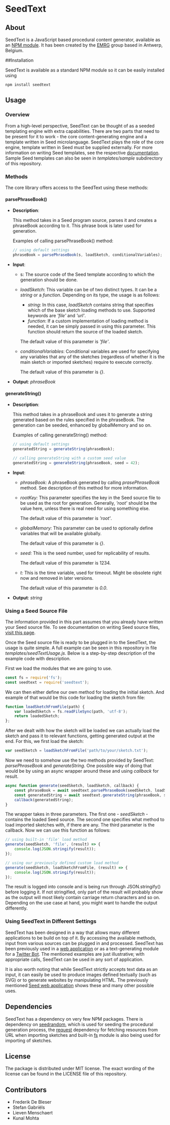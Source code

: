# SeedText


## About

SeedText is a JavaScript based procedural content generator, available as an [NPM module](https://npmjs.com/package/seedtext). It has been created by the [EMRG](https://www.emrg.be/) group based in Antwerp, Belgium. 

##Installation

SeedText is available as a standard NPM module so it can be easily installed using

    npm install seedtext 

## Usage

### Overview

From a high-level perspective, SeedText can be thought of as a seeded templating engine with extra capabilities. There are two parts that need to be present for it to work - the core content-generating engine and a template written in Seed microlanguage.  SeedText plays the role of the core engine, template written in Seed must be supplied externally. For more information on writing Seed templates, see the respective [documentation](https://seed.emrg.be/docs). Sample Seed templates can also be seen in _templates/sample_ subdirectory of this repository.

### Methods

The core library offers access to the SeedText using these methods:

#### parsePhraseBook()

- **Description**:

  This method takes in a Seed program source, parses it and creates a phraseBook according to it. This phrase book is later used for generation.

  Examples of calling parsePhraseBook() method:

  ```javascript
  // using default settings
  phraseBook = parsePhraseBook(s, loadSketch, conditionalVariables);
  ```

- **Input**: 
  - s: The source code of the Seed template according to which the generation should be done. 

  - _loadSketch_: This variable can be of two distinct types. It can be a _string_ or a _function_. Depending on its type, the usage is as follows:

    - _string_: In this case, _loadSketch_ contains string that specifies which of the base sketch loading methods to use. Supported keywords are _'file'_ and _'url'_.
    - _function_: If a custom implementation of loading method is needed, it can be simply passed in using this parameter. This function should return the source of the loaded sketch.

    The default value of this parameter is _'file'_.

  - _conditionalVariables_: Conditional variables are used for specifying any variables that any of the sketches (regardless of whether it is the main sketch or imported sketches) require to execute correctly.

    The default value of this parameter is _{}_.

- **Output**: _phraseBook_ 

#### generateString()

- **Description**:

  This method takes in a phraseBook and uses it to generate a string generated based on the rules specified in the phraseBook. The generation can be seeded, enhanced by globalMemory and so on.

  Examples of calling generateString() method:

  ```javascript
  // using default settings
  generatedString = generateString(phraseBook);

  // calling generateString with a custom seed value
  generatedString = generateString(phraseBook, seed = 42);
  ```

- **Input**: 
  - _phraseBook:_ A phraseBook generated by calling _prasePhraseBook_ method. See description of this method for more information. 

  - _rootKey:_ This parameter specifies the key in the Seed source file to be used as the root for generation. Generally, _'root'_ should be the value here, unless there is real need for using something else.

    The default value of this parameter is _'root'_.

  - _globalMemory:_ This parameter can be used to optionally define variables that will be available globally.

    The default value of this parameter is _{}_.

  - _seed:_ This is the seed number, used for replicability of results. 

    The default value of this parameter is 1234.

  - _t:_ This is the time variable, used for timeout. Might be obsolete right now and removed in later versions.

    The default value of this parameter is _0.0_.

- **Output**: _string_

### Using a Seed Source File

The information provided in this part assumes that you already have written your Seed source file. To see documentation on writing Seed source files, [visit this page](https://seed.emrg.be/docs). 

Once the Seed source file is ready to be plugged in to the SeedText, the usage is quite simple. A full example can be seen in this repository in file _templates/seedTextUsage.js_. Below is a step-by-step description of the example code with description.

First we load the modules that we are going to use.

```javascript
const fs = require('fs');
const seedtext = require('seedtext');
```
We can then either define our own method for loading the initial sketch. And example of that would be this code for loading the sketch from file:

```javascript
function loadSketchFromFile(path) {
	var loadedSketch = fs.readFileSync(path, 'utf-8');  
    return loadedSketch;
};
```

After we dealt with how the sketch will be loaded we can actually load the sketch and pass it to relevant functions, getting generated output at the end. For this, we first load the sketch: 

```javascript
var seedSketch = loadSketchFromFile('path/to/your/sketch.txt');
```

Now we need to somehow use the two methods provided by SeedText: _parsePhraseBook_ and _generateString_. One possible way of doing that would be by using an async wrapper around these and using _callback_ for result.

```javascript
async function generate(seedSketch, loadSketch, callback) {
    const phraseBook = await seedtext.parsePhraseBook(seedSketch, loadSketch, {'conditional_variable': 'some_value'});
    const generatedString = await seedtext.generateString(phraseBook, seed = 42);
    callback(generatedString);
}
```

The wrapper takes in three parameters. The first one - _seedSketch_ - contains the loaded Seed source. The second one specifies what method to load imported sketches with, if there are any. The third parameter is the callback. Now we can use this function as follows:

```javascript
// using built-in 'file' load method
generate(seedSketch, 'file', (result) => {
    console.log(JSON.stringify(result));
});

// using our previously defined custom load method
generate(seedSketch, loadSketchFromFile, (result) => {
    console.log(JSON.stringify(result));
});
```

The result is logged into console and is being run through JSON.stringify() before logging it. If not stringified, only part of the result will probably show as the output will most likely contain carriage return characters and so on. Depending on the use case at hand, you might want to handle the output differently.

### Using SeedText in Different Settings

SeedText has been designed in a way that allows many different applications to be build on top of it. By accessing the available methods, input from various sources can be plugged in and processed. SeedText has been previously used in a [web application](https://seed.emrg.be/) or as a text-generating module for a [Twitter Bot](https://github.com/clips/gsoc2018/tree/master/twitter-bot). The mentioned examples are just illustrative; with appropriate calls, SeedText can be used in any sort of application.

It is also worth noting that while SeedText strictly accepts text data as an input, it can easily be used to produce images defined textually (such as SVG) or to generate websites by manipulating HTML. The previously mentioned [Seed web application](https://seed.emrg.be/) shows these and many other possible uses. 

## Dependencies

SeedText has a dependency on very few NPM packages. There is dependency on [seedrandom](https://www.npmjs.com/package/seedrandom), which is used for seeding the procedural generation process, the [request](https://www.npmjs.com/package/request) dependency for fetching resources from URL when importing sketches and built-in [fs](https://nodejs.org/api/fs.html) module is also being used for importing of sketches.

## License

The package is distributed under MIT license.  The exact wording of the license can be found in the LICENSE file of this repository. 

## Contributors

- Frederik De Bleser
- Stefan Gabriëls
- Lieven Menschaert
- Kunal Mohta